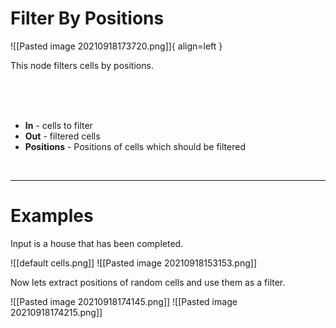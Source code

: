 # **Filter By Positions**

![[Pasted image 20210918173720.png]]{ align=left }  

This node filters cells by positions.  

<br /><br /><br />

- **In** - cells to filter
- **Out** - filtered cells
- **Positions** - Positions of cells which should be filtered

<br />

--------

# Examples
Input is a house that has been completed.  

![[default cells.png]]
![[Pasted image 20210918153153.png]]

Now lets extract positions of random cells and use them as a filter.  

![[Pasted image 20210918174145.png]]
![[Pasted image 20210918174215.png]]

